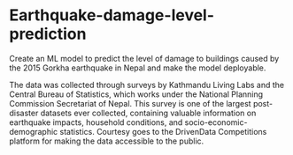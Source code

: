 # Earthquake-damage-level-prediction
Create an ML model to predict the level of damage to buildings caused by the 2015 Gorkha earthquake in Nepal and make the model deployable. 

The data was collected through surveys by Kathmandu Living Labs and the Central Bureau of Statistics, which works under the National Planning Commission Secretariat of Nepal. This survey is one of the largest post-disaster datasets ever collected, containing valuable information on earthquake impacts, household conditions, and socio-economic-demographic statistics.
Courtesy goes to the DrivenData Competitions platform for making the data accessible to the public.
